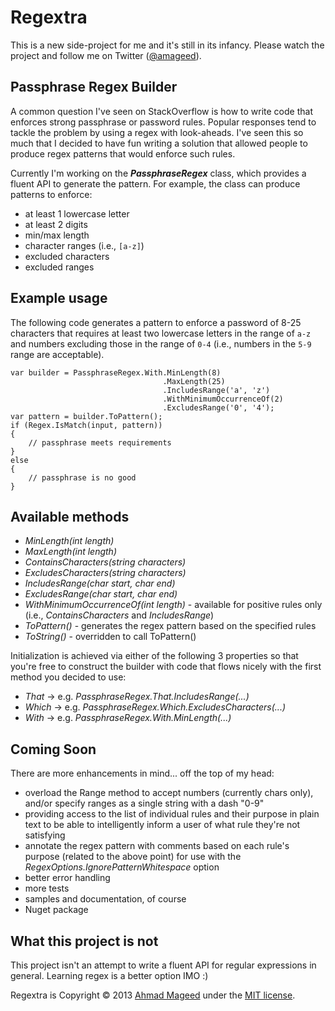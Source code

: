 Regextra
========

This is a new side-project for me and it's still in its infancy. Please watch the project and follow me on Twitter ([@amageed](http://www.twitter.com/amageed)).

Passphrase Regex Builder
------------------------

A common question I've seen on StackOverflow is how to write code that enforces strong passphrase or password rules. Popular responses tend to tackle the problem by using a regex with look-aheads. I've seen this so much that I decided to have fun writing a solution that allowed people to produce regex patterns that would enforce such rules.

Currently I'm working on the ***PassphraseRegex*** class, which provides a fluent API to generate the pattern. For example, the class can produce patterns to enforce:

- at least 1 lowercase letter
- at least 2 digits
- min/max length
- character ranges (i.e., `[a-z]`)
- excluded characters
- excluded ranges

Example usage
--------------
The following code generates a pattern to enforce a password of 8-25 characters that requires at least two lowercase letters in the range of `a-z` and numbers excluding those in the range of `0-4` (i.e., numbers in the `5-9` range are acceptable).

    var builder = PassphraseRegex.With.MinLength(8)
                                      .MaxLength(25)
                                      .IncludesRange('a', 'z')
                                      .WithMinimumOccurrenceOf(2)
                                      .ExcludesRange('0', '4');
    var pattern = builder.ToPattern();
    if (Regex.IsMatch(input, pattern))
    {
        // passphrase meets requirements
    }
    else
    {
        // passphrase is no good
    }

Available methods
-----------------

- *MinLength(int length)*
- *MaxLength(int length)*
- *ContainsCharacters(string characters)*
- *ExcludesCharacters(string characters)*
- *IncludesRange(char start, char end)*
- *ExcludesRange(char start, char end)*
- *WithMinimumOccurrenceOf(int length)* - available for positive rules only (i.e., *ContainsCharacters* and *IncludesRange*)
- *ToPattern()* - generates the regex pattern based on the specified rules
- *ToString()* - overridden to call ToPattern()

Initialization is achieved via either of the following 3 properties so that you're free to construct the builder with code that flows nicely with the first method you decided to use:

- *That* -> e.g. *PassphraseRegex.That.IncludesRange(...)*
- *Which* -> e.g. *PassphraseRegex.Which.ExcludesCharacters(...)*
- *With* -> e.g. *PassphraseRegex.With.MinLength(...)*

Coming Soon
-----------
There are more enhancements in mind... off the top of my head:
- overload the Range method to accept numbers (currently chars only), and/or specify ranges as a single string with a dash "0-9"
- providing access to the list of individual rules and their purpose in plain text to be able to intelligently inform a user of what rule they're not satisfying
- annotate the regex pattern with comments based on each rule's purpose (related to the above point) for use with the *RegexOptions.IgnorePatternWhitespace* option
- better error handling
- more tests
- samples and documentation, of course
- Nuget package

What this project is not
------------------------
This project isn't an attempt to write a fluent API for regular expressions in general. Learning regex is a better option IMO :)

Regextra is Copyright © 2013 [Ahmad Mageed](http://softwareninjaneer.com) under the [MIT license](https://github.com/amageed/Regextra/blob/master/LICENSE).
